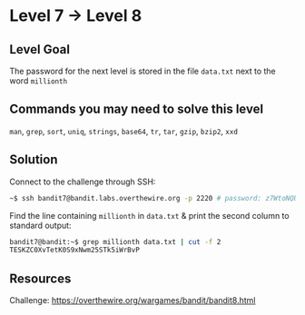 # Level 7 → Level 8

## Level Goal
The password for the next level is stored in the file `data.txt` next to the word `millionth`

## Commands you may need to solve this level
`man`, `grep`, `sort`, `uniq`, `strings`, `base64`, `tr`, `tar`, `gzip`, `bzip2`, `xxd`

## Solution

Connect to the challenge through SSH:

```sh
~$ ssh bandit7@bandit.labs.overthewire.org -p 2220 # password: z7WtoNQU2XfjmMtWA8u5rN4vzqu4v99S
```

Find the line containing `millionth` in `data.txt` & print the second column to standard output:

```sh
bandit7@bandit:~$ grep millionth data.txt | cut -f 2
TESKZC0XvTetK0S9xNwm25STk5iWrBvP
```

## Resources

Challenge: https://overthewire.org/wargames/bandit/bandit8.html